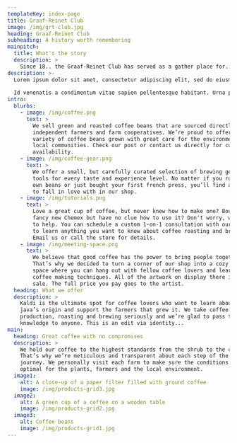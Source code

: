 ```yaml
---
templateKey: index-page
title: Graaf-Reinet Club
image: /img/grt-club.jpg
heading: Graaf-Reinet Club
subheading: A history worth remembering
mainpitch:
  title: What's the story
  description: >
    Since 18.. the Graaf-Reinet Club has served as a gather place for...
description: >-
  Lorem ipsum dolor sit amet, consectetur adipiscing elit, sed do eiusmod tempor incididunt ut labore et dolore magna aliqua. Lorem ipsum dolor sit amet consectetur adipiscing elit. Donec adipiscing tristique risus nec feugiat. Aliquam vestibulum morbi blandit cursus risus. Cras ornare arcu dui vivamus arcu felis bibendum ut. Viverra adipiscing at in tellus integer feugiat.
  
  Id venenatis a condimentum vitae sapien pellentesque habitant. Urna porttitor rhoncus dolor purus non enim. Ac felis donec et odio pellentesque diam volutpat commodo sed. Quis auctor elit sed vulputate mi sit. Eget dolor morbi non arcu risus quis varius quam. Pulvinar sapien et ligula ullamcorper malesuada proin. Id eu nisl nunc mi ipsum faucibus. Velit aliquet sagittis id consectetur purus ut faucibus pulvinar elementum. Ut diam quam nulla porttitor massa id neque aliquam vestibulum.
intro:
  blurbs:
    - image: /img/coffee.png
      text: >
        We sell green and roasted coffee beans that are sourced directly from
        independent farmers and farm cooperatives. We’re proud to offer a
        variety of coffee beans grown with great care for the environment and
        local communities. Check our post or contact us directly for current
        availability.
    - image: /img/coffee-gear.png
      text: >
        We offer a small, but carefully curated selection of brewing gear and
        tools for every taste and experience level. No matter if you roast your
        own beans or just bought your first french press, you’ll find a gadget
        to fall in love with in our shop.
    - image: /img/tutorials.png
      text: >
        Love a great cup of coffee, but never knew how to make one? Bought a
        fancy new Chemex but have no clue how to use it? Don't worry, we’re here
        to help. You can schedule a custom 1-on-1 consultation with our baristas
        to learn anything you want to know about coffee roasting and brewing.
        Email us or call the store for details.
    - image: /img/meeting-space.png
      text: >
        We believe that good coffee has the power to bring people together.
        That’s why we decided to turn a corner of our shop into a cozy meeting
        space where you can hang out with fellow coffee lovers and learn about
        coffee making techniques. All of the artwork on display there is for
        sale. The full price you pay goes to the artist.
  heading: What we offer
  description: >
    Kaldi is the ultimate spot for coffee lovers who want to learn about their
    java’s origin and support the farmers that grew it. We take coffee
    production, roasting and brewing seriously and we’re glad to pass that
    knowledge to anyone. This is an edit via identity...
main:
  heading: Great coffee with no compromises
  description: >
    We hold our coffee to the highest standards from the shrub to the cup.
    That’s why we’re meticulous and transparent about each step of the coffee’s
    journey. We personally visit each farm to make sure the conditions are
    optimal for the plants, farmers and the local environment.
  image1:
    alt: A close-up of a paper filter filled with ground coffee
    image: /img/products-grid3.jpg
  image2:
    alt: A green cup of a coffee on a wooden table
    image: /img/products-grid2.jpg
  image3:
    alt: Coffee beans
    image: /img/products-grid1.jpg
---
```

